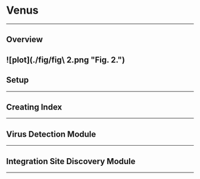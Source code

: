 # Venus
---

## Overview
![plot](./fig/fig\ 2.png "**Fig. 2.**")
---

## Setup
---

## Creating Index
---

## Virus Detection Module
---

## Integration Site Discovery Module
---
